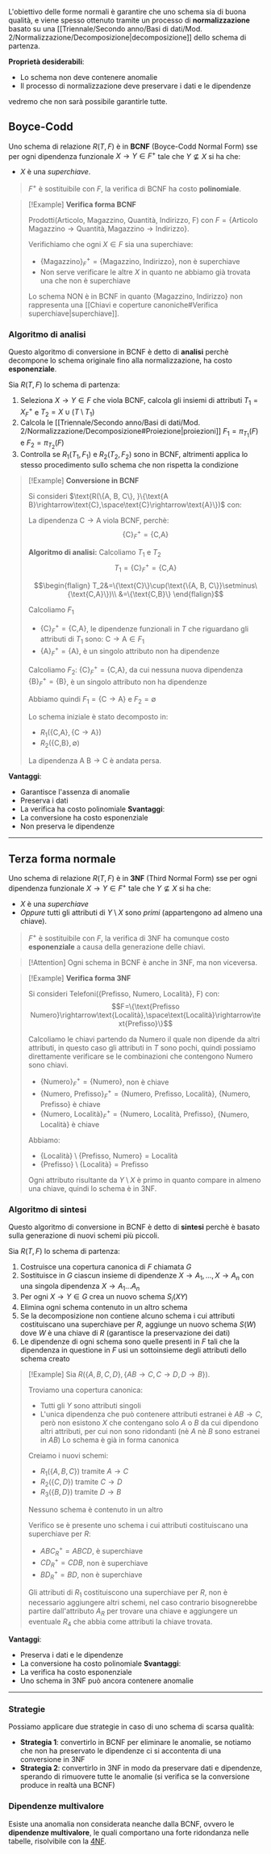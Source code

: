 L'obiettivo delle forme normali è garantire che uno schema sia di buona qualità, e viene spesso ottenuto tramite un processo di **normalizzazione** basato su una [[Triennale/Secondo anno/Basi di dati/Mod. 2/Normalizzazione/Decomposizione|decomposizione]] dello schema di partenza.

**Proprietà desiderabili**:
- Lo schema non deve contenere anomalie
- Il processo di normalizzazione deve preservare i dati e le dipendenze

vedremo che non sarà possibile garantirle tutte.
## Boyce-Codd
Uno schema di relazione $R(T,F)$ è in **BCNF** (Boyce-Codd Normal Form) sse per ogni dipendenza funzionale $X\rightarrow Y\in F^+$ tale che $Y\nsubseteq X$ si ha che:
- $X$ è una _superchiave_.

>$F^+$ è sostituibile con $F$, la verifica di BCNF ha costo **polinomiale**.

>[!Example]
>**Verifica forma BCNF**
>
>$\text{Prodotti({Articolo, Magazzino, Quantità, Indirizzo}, F)}$ con $F=\{\text{Articolo Magazzino}\rightarrow\text{Quantità}, \text{Magazzino}\rightarrow\text{Indirizzo}\}$.
>
>Verifichiamo che ogni $X\in F$ sia una superchiave:
>- $\{\text{Magazzino}\}_F^+=\{\text{Magazzino, Indirizzo}\}$, non è superchiave
>- Non serve verificare le altre $X$ in quanto ne abbiamo già trovata una che non è superchiave
>
>Lo schema NON è in BCNF in quanto $\{\text{Magazzino, Indirizzo}\}$ non rappresenta una [[Chiavi e coperture canoniche#Verifica superchiave|superchiave]].

### Algoritmo di analisi
Questo algoritmo di conversione in BCNF è detto di **analisi** perchè decompone lo schema originale fino alla normalizzazione, ha costo **esponenziale**.

Sia $R(T,F)$ lo schema di partenza:
1. Seleziona $X\rightarrow Y\in F$ che viola BCNF, calcola gli insiemi di attributi $T_1=X_F^+$ e $T_2=X\cup(T\setminus T_1)$ 
2. Calcola le [[Triennale/Secondo anno/Basi di dati/Mod. 2/Normalizzazione/Decomposizione#Proiezione|proiezioni]] $F_1=\pi_{T_1}(F)$ e $F_2=\pi_{T_2}(F)$
3. Controlla se $R_1(T_1,F_1)$ e $R_2(T_2,F_2)$ sono in BCNF, altrimenti applica lo stesso procedimento sullo schema che non rispetta la condizione

>[!Example]
>**Conversione in BCNF**
>
>Si consideri $\text{R(\{A, B, C\}, }\{\text{A B}\rightarrow\text{C},\space\text{C}\rightarrow\text{A}\})$ con:
>
>La dipendenza $\text{C}\rightarrow\text{A}$ viola BCNF, perchè:
>$$\{\text{C}\}_F^+=\{\text{C,A}\}$$
>
>**Algoritmo di analisi:**
>Calcoliamo $T_1$ e $T_2$
>$$T_1=\{\text{C}\}_F^+=\{\text{C,A}\}$$
>
>$$\begin{flalign}
>T_2&=\{\text{C}\}\cup(\text{\{A, B, C\}}\setminus\{\text{C,A}\})\\
>&=\{\text{C,B}\}
>\end{flalign}$$
>
>Calcoliamo $F_1$
>- $\{\text{C}\}_F^+=\{\text{C,A}\}$, le dipendenze funzionali in $T$ che riguardano gli attributi di $T_1$ sono: $\text{C}\rightarrow\text{A}\in F_1$
>- $\{\text{A}\}_F^+=\{\text{A}\}$, è un singolo attributo non ha dipendenze
>
>Calcoliamo $F_2$:
>$\{\text{C}\}_F^+=\{\text{C,A}\}$, da cui nessuna nuova dipendenza
>$\{\text{B}\}_F^+=\{\text{B}\}$, è un singolo attributo non ha dipendenze
>
>Abbiamo quindi $F_1=\{\text{C}\rightarrow\text{A}\}$ e $F_2=\emptyset$
>
>Lo schema iniziale è stato decomposto in:
>- $R_1(\{\text{C,A}\},\{\text{C}\rightarrow\text{A}\})$
>- $R_2(\{\text{C,B}\},\emptyset)$
>
>La dipendenza $\text{A B}\rightarrow\text{C}$ è andata persa.

**Vantaggi**:
- Garantisce l'assenza di anomalie
- Preserva i dati
- La verifica ha costo polinomiale
**Svantaggi**:
- La conversione ha costo esponenziale
- Non preserva le dipendenze

---
## Terza forma normale
Uno schema di relazione $R(T,F)$ è in **3NF** (Third Normal Form) sse per ogni dipendenza funzionale $X\rightarrow Y\in F^+$ tale che $Y\nsubseteq X$ si ha che:
- $X$ è una _superchiave_
- _Oppure_ tutti gli attributi di $Y\setminus X$ sono _primi_ (appartengono ad almeno una chiave).

>$F^+$ è sostituibile con $F$, la verifica di 3NF ha comunque costo **esponenziale** a causa della generazione delle chiavi.

>[!Attention]
>Ogni schema in BCNF è anche in 3NF, ma non viceversa.

>[!Example]
>**Verifica forma 3NF**
>
>Si consideri $\text{Telefoni(\{Prefisso, Numero, Località\}, F)}$ con:
>$$F=\{\text{Prefisso Numero}\rightarrow\text{Località},\space\text{Località}\rightarrow\text{Prefisso}\}$$
>
>Calcoliamo le chiavi partendo da $\text{Numero}$ il quale non dipende da altri attributi, in questo caso gli attributi in $T$ sono pochi, quindi possiamo direttamente verificare se le combinazioni che contengono $\text{Numero}$ sono chiavi.
>- $\{\text{Numero}\}_F^+=\{\text{Numero}\}$, non è chiave
>- $\{\text{Numero, Prefisso}\}_F^+=\{\text{Numero, Prefisso, Località}\}$, {Numero, Prefisso} è chiave
>- $\{\text{Numero, Località}\}_F^+=\{\text{Numero, Località, Prefisso}\}$, {Numero, Località} è chiave
>
>Abbiamo: 
>- $\{\text{Località}\}\setminus\{\text{Prefisso, Numero}\} = \text{Località}$
>- $\{\text{Prefisso}\}\setminus\{\text{Località}\} = \text{Prefisso}$
>
>Ogni attributo risultante da $Y\setminus X$ è primo in quanto compare in almeno una chiave, quindi lo schema è in 3NF.

### Algoritmo di sintesi
Questo algoritmo di conversione in BCNF è detto di **sintesi** perchè è basato sulla generazione di nuovi schemi più piccoli.

Sia $R(T,F)$ lo schema di partenza:
1. Costruisce una copertura canonica di $F$ chiamata $G$
2. Sostituisce in $G$ ciascun insieme di dipendenze $X\rightarrow A_1,..., X\rightarrow A_n$ con una singola dipendenza $X\rightarrow A_1...A_n$
3. Per ogni $X\rightarrow Y\in G$ crea un nuovo schema $S_i(XY)$
4. Elimina ogni schema contenuto in un altro schema
5. Se la decomposizione non contiene alcuno schema i cui attributi costituiscano una superchiave per $R$, aggiunge un nuovo schema $S(W)$ dove $W$ è una chiave di $R$ (garantisce la preservazione dei dati)
6. Le dipendenze di ogni schema sono quelle presenti in $F$ tali che la dipendenza in questione in $F$ usi un sottoinsieme degli attributi dello schema creato

>[!Example]
>Sia $R(\{A,B,C,D\},\{AB\rightarrow C,C\rightarrow D, D\rightarrow B\})$.
>
>Troviamo una copertura canonica:
>- Tutti gli $Y$ sono attributi singoli
>- L'unica dipendenza che può contenere attributi estranei è $AB\rightarrow C$, però non esistono $X$ che contengano solo $A$ o $B$ da cui dipendono altri attributi, per cui non sono ridondanti (nè $A$ nè $B$ sono estranei in $AB$)
>Lo schema è già in forma canonica
>
>Creiamo i nuovi schemi:
>- $R_1(\{A,B,C\})$ tramite $A\rightarrow C$
>- $R_2(\{C,D\})$ tramite $C\rightarrow D$
>- $R_3(\{B,D\})$ tramite $D\rightarrow B$
>
>Nessuno schema è contenuto in un altro
>
>Verifico se è presente uno schema i cui attributi costituiscano una superchiave per $R$:
>- $ABC_R^+=ABCD$, è superchiave
>- $CD_R^+=CDB$, non è superchiave
>- $BD_R^+=BD$, non è superchiave
>
>Gli attributi di $R_1$ costituiscono una superchiave per $R$, non è necessario aggiungere altri schemi, nel caso contrario bisognerebbe partire dall'attributo $A_R$ per trovare una chiave e aggiungere un eventuale $R_4$ che abbia come attributi la chiave trovata.

**Vantaggi**:
- Preserva i dati e le dipendenze
- La conversione ha costo polinomiale
**Svantaggi**:
- La verifica ha costo esponenziale
- Uno schema in 3NF può ancora contenere anomalie

---
### Strategie
Possiamo applicare due strategie in caso di uno schema di scarsa qualità:
- **Strategia 1**: convertirlo in BCNF per eliminare le anomalie, se notiamo che non ha preservato le dipendenze ci si accontenta di una conversione in 3NF
- **Strategia 2**: convertirlo in 3NF in modo da preservare dati e dipendenze, sperando di rimuovere tutte le anomalie (si verifica se la conversione produce in realtà una BCNF)

### Dipendenze multivalore
Esiste una anomalia non considerata neanche dalla BCNF, ovvero le **dipendenze multivalore**, le quali comportano una forte ridondanza nelle tabelle, risolvibile con la [4NF](https://en.wikipedia.org/wiki/Fourth_normal_form).
